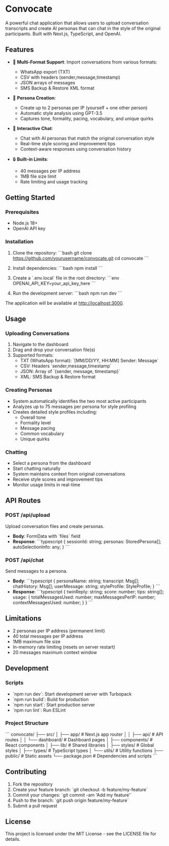 # Convocate

A powerful chat application that allows users to upload conversation transcripts and create AI personas that can chat in the style of the original participants. Built with Next.js, TypeScript, and OpenAI.

## Features

- 🔄 **Multi-Format Support**: Import conversations from various formats:
  - WhatsApp export (TXT)
  - CSV with headers (sender,message,timestamp)
  - JSON arrays of messages
  - SMS Backup & Restore XML format

- 👥 **Persona Creation**: 
  - Create up to 2 personas per IP (yourself + one other person)
  - Automatic style analysis using GPT-3.5
  - Captures tone, formality, pacing, vocabulary, and unique quirks

- 💬 **Interactive Chat**:
  - Chat with AI personas that match the original conversation style
  - Real-time style scoring and improvement tips
  - Context-aware responses using conversation history

- 🔒 **Built-in Limits**:
  - 40 messages per IP address
  - 1MB file size limit
  - Rate limiting and usage tracking

## Getting Started

### Prerequisites

- Node.js 18+ 
- OpenAI API key

### Installation

1. Clone the repository:
\`\`\`bash
git clone https://github.com/yourusername/convocate.git
cd convocate
\`\`\`

2. Install dependencies:
\`\`\`bash
npm install
\`\`\`

3. Create a \`.env.local\` file in the root directory:
\`\`\`env
OPENAI_API_KEY=your_api_key_here
\`\`\`

4. Run the development server:
\`\`\`bash
npm run dev
\`\`\`

The application will be available at [http://localhost:3000](http://localhost:3000).

## Usage

### Uploading Conversations

1. Navigate to the dashboard
2. Drag and drop your conversation file(s)
3. Supported formats:
   - TXT (WhatsApp format): \`[MM/DD/YY, HH:MM] Sender: Message\`
   - CSV: Headers \`sender,message,timestamp\`
   - JSON: Array of \`{sender, message, timestamp}\`
   - XML: SMS Backup & Restore format

### Creating Personas

- System automatically identifies the two most active participants
- Analyzes up to 75 messages per persona for style profiling
- Creates detailed style profiles including:
  - Overall tone
  - Formality level
  - Message pacing
  - Common vocabulary
  - Unique quirks

### Chatting

- Select a persona from the dashboard
- Start chatting naturally
- System maintains context from original conversations
- Receive style scores and improvement tips
- Monitor usage limits in real-time

## API Routes

### POST /api/upload

Upload conversation files and create personas.

- **Body**: FormData with \`files\` field
- **Response**: 
  \`\`\`typescript
  {
    sessionId: string;
    personas: StoredPersona[];
    autoSelectionInfo: any;
  }
  \`\`\`

### POST /api/chat

Send messages to a persona.

- **Body**:
  \`\`\`typescript
  {
    personaName: string;
    transcript: Msg[];
    chatHistory: Msg[];
    userMessage: string;
    styleProfile: StyleProfile;
  }
  \`\`\`
- **Response**:
  \`\`\`typescript
  {
    twinReply: string;
    score: number;
    tips: string[];
    usage: {
      totalMessagesUsed: number;
      maxMessagesPerIP: number;
      contextMessagesUsed: number;
    }
  }
  \`\`\`

## Limitations

- 2 personas per IP address (permanent limit)
- 40 total messages per IP address
- 1MB maximum file size
- In-memory rate limiting (resets on server restart)
- 20 messages maximum context window

## Development

### Scripts

- \`npm run dev\`: Start development server with Turbopack
- \`npm run build\`: Build for production
- \`npm run start\`: Start production server
- \`npm run lint\`: Run ESLint

### Project Structure

\`\`\`
convocate/
├── src/
│   ├── app/              # Next.js app router
│   │   ├── api/         # API routes
│   │   └── dashboard/   # Dashboard pages
│   ├── components/      # React components
│   ├── lib/            # Shared libraries
│   ├── styles/         # Global styles
│   ├── types/          # TypeScript types
│   └── utils/          # Utility functions
├── public/             # Static assets
└── package.json        # Dependencies and scripts
\`\`\`

## Contributing

1. Fork the repository
2. Create your feature branch: \`git checkout -b feature/my-feature\`
3. Commit your changes: \`git commit -am 'Add my feature'\`
4. Push to the branch: \`git push origin feature/my-feature\`
5. Submit a pull request

## License

This project is licensed under the MIT License - see the LICENSE file for details.